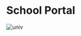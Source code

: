 # School Portal

![univ](https://github.com/snehil-githubrepository/School-Portal/assets/69778988/cb03c09d-37f2-4d0a-a22e-c1f84c517192)
